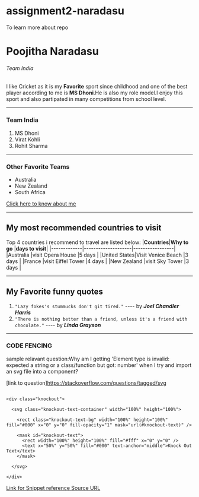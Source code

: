 # assignment2-naradasu
To learn more about repo
# Poojitha Naradasu

###### Team India

I like Cricket as it is my **Favorite** sport since childhood and one of the best player according to me is **MS Dhoni**.He is also my role model.I enjoy this sport and also partipated in many competitions from school level.

___
### Team India
1. MS Dhoni
2. Virat Kohli
3. Rohit Sharma

___
### Other Favorite Teams
* Australia
* New Zealand
* South Africa

[Click here to know about me](https://github.com/Poojitha2405/assignment2-naradasu/blob/main/AboutMe.md)

___ 
## My most recommended countries to visit

Top 4 countries i recommend to travel are listed below:
|**Countries**|**Why to go**       |**days to visit**|
|-------------|--------------------|-----------------|
|Australia    |visit Opera House   |5 days           |
|United States|Visit Venice Beach  |3 days           |
|France       |visit Eiffel Tower  |4 days           |
|New Zealand  |visit Sky Tower     |3 days           |

___
## My Favorite funny quotes
1. `"Lazy fokes's stummucks don't git tired."` ---- by  **_Joel Chandler Harris_**
2. `"There is nothing better than a friend, unless it's a friend with chocolate."` ---- by **_Linda Grayson_**

___
### CODE FENCING

sample relavant question:Why am I getting 'Element type is invalid: expected a string or a class/function but got: number' when I try and import an svg file into a component?

[link to question]<https://stackoverflow.com/questions/tagged/svg>

```

<div class="knockout">
  
  <svg class="knockout-text-container" width="100%" height="100%">
    
    <rect class="knockout-text-bg" width="100%" height="100%" fill="#000" x="0" y="0" fill-opacity="1" mask="url(#knockout-text)" />
    
    <mask id="knockout-text">
      <rect width="100%" height="100%" fill="#fff" x="0" y="0" />
      <text x="50%" y="50%" fill="#000" text-anchor="middle">Knock Out Text</text>
    </mask>
    
  </svg>
  
</div>

```

[Link for Snippet reference Source URL](https://css-tricks.com/snippets/svg/svg-knockout-text/)